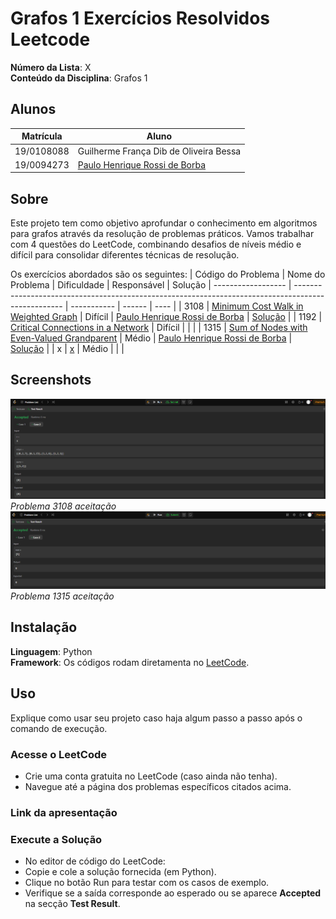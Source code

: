 # Grafos 1 Exercícios Resolvidos Leetcode

**Número da Lista**: X<br>
**Conteúdo da Disciplina**: Grafos 1<br>

## Alunos
|Matrícula | Aluno |
| -- | -- |
| 19/0108088  |  Guilherme França Dib de Oliveira Bessa |
| 19/0094273  |  [Paulo Henrique Rossi de Borba](https://github.com/paulohborba) |

## Sobre 
Este projeto tem como objetivo aprofundar o conhecimento em algoritmos para grafos através da resolução de problemas práticos. Vamos trabalhar com 4 questões do LeetCode, combinando desafios de níveis médio e difícil para consolidar diferentes técnicas de resolução.

Os exercícios abordados são os seguintes:
| Código do Problema | Nome do Problema                                                                                   | Dificuldade |   Responsável | Solução
| ------------------ | -------------------------------------------------------------------------------------------------- | ----------- | ------ | ---- |
| 3108               | [Minimum Cost Walk in Weighted Graph](https://leetcode.com/problems/minimum-cost-walk-in-weighted-graph/description/)      | Difícil     | [Paulo Henrique Rossi de Borba](https://github.com/paulohborba) | [Solução](https://github.com/projeto-de-algoritmos-2025/Grafos1_ExerciciosResolvidos-Leetcode/blob/main/Problema_3108/Problema3108.md) |
| 1192               | [Critical Connections in a Network](https://leetcode.com/problems/critical-connections-in-a-network/description/?envType=problem-list-v2&envId=graph)               | Difícil      | | |
| 1315               | [Sum of Nodes with Even-Valued Grandparent](https://leetcode.com/problems/sum-of-nodes-with-even-valued-grandparent/description/)               | Médio       | [Paulo Henrique Rossi de Borba](https://github.com/paulohborba) | [Solução](https://github.com/projeto-de-algoritmos-2025/Grafos1_ExerciciosResolvidos-Leetcode/blob/main/Problema_1315/Problema1315.md) |
| x               | [x](x)               | Médio       |  | |


## Screenshots
![Problema 3108](https://github.com/projeto-de-algoritmos-2025/Grafos1_ExerciciosResolvidos-Leetcode/blob/main/Problema_3108/img/MinCost.png) <br>
*Problema 3108 aceitação* <br>
![Problema 1315](https://github.com/projeto-de-algoritmos-2025/Grafos1_ExerciciosResolvidos-Leetcode/blob/main/Problema_1315/img/SumNodes.png) <br>
*Problema 1315 aceitação* <br>

## Instalação 
**Linguagem**: Python<br>
**Framework**: Os códigos rodam diretamenta no [LeetCode](https://leetcode.com/).<br>

## Uso 
Explique como usar seu projeto caso haja algum passo a passo após o comando de execução.

### Acesse o LeetCode
- Crie uma conta gratuita no LeetCode (caso ainda não tenha).
- Navegue até a página dos problemas específicos citados acima.

### Link da apresentação

### Execute a Solução
- No editor de código do LeetCode:
- Copie e cole a solução fornecida (em Python).
- Clique no botão Run para testar com os casos de exemplo.
- Verifique se a saída corresponde ao esperado ou se aparece **Accepted** na secção **Test Result**.
